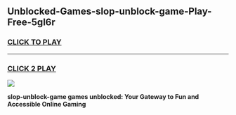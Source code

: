 
## Unblocked-Games-slop-unblock-game-Play-Free-5gl6r
<h3>
<a href="https://premium76.site?title=slop-unblock-game&ref=18A1">CLICK TO PLAY</a></h3>
<hr>

<h3>
<a href="https://premium76.site?title=slop-unblock-game&ref=18A1">CLICK 2 PLAY</a>
  
</h3>

<a href="https://premium76.site?title=slop-unblock-game&ref=18A1"><img src="https://clearcache.store/games.png"></a>


**slop-unblock-game games unblocked: Your Gateway to Fun and Accessible Online Gaming**
